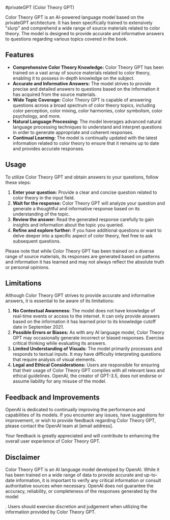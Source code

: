 #privateGPT (Color Theory GPT)

Color Theory GPT is an AI-powered language model based on the privateGPT architecture. It has been specifically trained to extensively "slurp" and comprehend a wide range of source materials related to color theory. The model is designed to provide accurate and informative answers to questions regarding various topics covered in the book.

## Features

- **Comprehensive Color Theory Knowledge:** Color Theory GPT has been trained on a vast array of source materials related to color theory, enabling it to possess in-depth knowledge on the subject.
- **Accurate and Informative Answers:** The model strives to provide precise and detailed answers to questions based on the information it has acquired from the source materials.
- **Wide Topic Coverage:** Color Theory GPT is capable of answering questions across a broad spectrum of color theory topics, including color perception, color mixing, color harmonies, color symbolism, color psychology, and more.
- **Natural Language Processing:** The model leverages advanced natural language processing techniques to understand and interpret questions in order to generate appropriate and coherent responses.
- **Continual Learning:** The model is continually updated with the latest information related to color theory to ensure that it remains up to date and provides accurate responses.

## Usage

To utilize Color Theory GPT and obtain answers to your questions, follow these steps:

1. **Enter your question:** Provide a clear and concise question related to color theory in the input field.
2. **Wait for the response:** Color Theory GPT will analyze your question and generate a thoughtful and informative response based on its understanding of the topic.
3. **Review the answer:** Read the generated response carefully to gain insights and information about the topic you queried.
4. **Refine and explore further:** If you have additional questions or want to delve deeper into a specific aspect of color theory, feel free to ask subsequent questions.

Please note that while Color Theory GPT has been trained on a diverse range of source materials, its responses are generated based on patterns and information it has learned and may not always reflect the absolute truth or personal opinions.

## Limitations

Although Color Theory GPT strives to provide accurate and informative answers, it is essential to be aware of its limitations:

1. **No Contextual Awareness:** The model does not have knowledge of real-time events or access to the internet. It can only provide answers based on the information it has learned prior to its knowledge cutoff date in September 2021.
2. **Possible Errors or Biases:** As with any AI language model, Color Theory GPT may occasionally generate incorrect or biased responses. Exercise critical thinking while evaluating its answers.
3. **Limited Understanding of Visuals:** The model primarily processes and responds to textual inputs. It may have difficulty interpreting questions that require analysis of visual elements.
4. **Legal and Ethical Considerations:** Users are responsible for ensuring that their usage of Color Theory GPT complies with all relevant laws and ethical guidelines. OpenAI, the creator of GPT-3.5, does not endorse or assume liability for any misuse of the model.

## Feedback and Improvements

OpenAI is dedicated to continually improving the performance and capabilities of its models. If you encounter any issues, have suggestions for improvement, or wish to provide feedback regarding Color Theory GPT, please contact the OpenAI team at [email address].

Your feedback is greatly appreciated and will contribute to enhancing the overall user experience of Color Theory GPT.

## Disclaimer

Color Theory GPT is an AI language model developed by OpenAI. While it has been trained on a wide range of data to provide accurate and up-to-date information, it is important to verify any critical information or consult authoritative sources when necessary. OpenAI does not guarantee the accuracy, reliability, or completeness of the responses generated by the model

. Users should exercise discretion and judgement when utilizing the information provided by Color Theory GPT.
